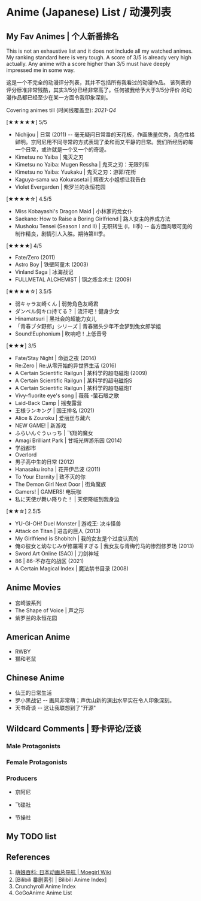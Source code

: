 Anime (Japanese) List / 动漫列表
===

## My Fav Animes | 个人新番排名

This is not an exhaustive list and it does not include all my watched animes.
My ranking standard here is very tough. A score of 3/5 is already very high
actually.  Any anime with a score higher than 3/5 must have deeply impressed me
in some way.

这是一个不完全的动漫评分列表，其并不包括所有我看过的动漫作品。
该列表的评分标准非常残酷，其实3/5分已经非常高了。任何被我给予大于3/5分评价
的动漫作品都已经至少在某一方面令我印象深刻。

Covering animes till (时间线覆盖至): *2021-Q4*

[★★★★★] 5/5

* Nichijou | 日常 (2011)
-- 毫无疑问日常番的天花板，作画质量优秀，角色性格鲜明。京阿尼用不同寻常的方式表现了柔和而又平静的日常。我们所经历的每一个日常，或许就是一个又一个的奇迹。
* Kimetsu no Yaiba | 鬼灭之刃
* Kimetsu no Yaiba: Mugen Ressha | 鬼灭之刃：无限列车
* Kimetsu no Yaiba: Yuukaku | 鬼灭之刃：游郭/花街
* Kaguya-sama wa Kokurasetai | 辉夜大小姐想让我告白
* Violet Evergarden | 紫罗兰的永恒花园

[★★★★☆] 4.5/5

* Miss Kobayashi's Dragon Maid | 小林家的龙女仆
* Saekano: How to Raise a Boring Girlfriend | 路人女主的养成方法
* Mushoku Tensei (Season I and II) | 无职转生 (I，II季)
-- 各方面肉眼可见的制作精良，剧情引人入胜。期待第III季。

[★★★★] 4/5

* Fate/Zero (2011)
* Astro Boy | 铁壁阿童木 (2003)
* Vinland Saga | 冰海战记
* FULLMETAL ALCHEMIST | 钢之炼金术士 (2009)

[★★★★☆] 3.5/5

* 弱キャラ友崎くん | 弱势角色友崎君
* ダンベル何キロ持てる？ | 流汗吧！健身少女
* Hinamatsuri | 黑社会的超能力女儿
* 「青春ブタ野郎」シリーズ | 青春猪头少年不会梦到兔女郎学姐
* Sound!Euphonium | 吹响吧！上低音号

[★★★] 3/5

* Fate/Stay Night | 命运之夜 (2014)
* Re:Zero | Re:从零开始的异世界生活 (2016)
* A Certain Scientific Railgun | 某科学的超电磁炮 (2009)
* A Certain Scientific Railgun | 某科学的超电磁炮S
* A Certain Scientific Railgun | 某科学的超电磁炮T
* Vivy-fluorite eye's song | 薇薇 -萤石眼之歌
* Laid-Back Camp | 摇曳露营
* 王様ランキング | 国王排名 (2021)
* Alice & Zouroku | 爱丽丝与藏六
* NEW GAME! | 新游戏
* ふらいんぐうぃっち | 飞翔的魔女
* Amagi Brilliant Park | 甘城光辉游乐园 (2014)
* 学战都市
* Overlord
* 男子高中生的日常 (2012)
* Hanasaku iroha | 花开伊吕波 (2011)
* To Your Eternity | 致不灭的你
* The Demon Girl Next Door | 街角魔族
* Gamers! | GAMERS! 电玩咖
* 私に天使が舞い降りた！ | 天使降临到我身边

[★★☆] 2.5/5

* YU-GI-OH! Duel Monster | 游戏王: 决斗怪兽
* Attack on Titan | 进击的巨人 (2013)
* My Girlfriend is Shobitch | 我的女友是个过度认真的
* 俺の彼女と幼なじみが修羅場すぎる | 我女友与青梅竹马的惨烈修罗场 (2013)
* Sword Art Online (SAO) | 刀剑神域 
* 86 | 86-不存在的战区 (2021)
* A Certain Magical Index | 魔法禁书目录 (2008)

## Anime Movies

* 宫崎骏系列
* The Shape of Voice | 声之形
* 紫罗兰的永恒花园

## American Anime

* RWBY
* 猫和老鼠

## Chinese Anime

* 仙王的日常生活
* 罗小黑战记
-- 画风非常萌；声优山新的演出水平实在令人印象深刻。
* 天书奇谈
-- 这让我联想到了"开源"

## Wildcard Comments | 野卡评论/泛谈

### Male Protagonists

### Female Protagonists

### Producers

* 京阿尼

* 飞碟社

* 节操社

## My TODO list


## References

1. [萌娘百科: 日本动画总导航 | Moegirl Wiki](https://zh.moegirl.org.cn/Template:%E6%97%A5%E6%9C%AC%E5%8A%A8%E7%94%BB%E6%80%BB%E5%AF%BC%E8%88%AA)
2. [Bilibili 番剧索引 | Bilibili Anime Index]
3. Crunchyroll Anime Index
4. GoGoAnime Anime List

